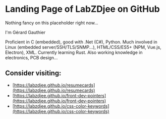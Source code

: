 # Landing Page of LabZDjee on GitHub

Nothing fancy on this placeholder right now...

I'm Gérard Gauthier

Proficient in C (embedded), good with .Net (C#), Python.
Much involved in Linux (embedded server/SSH/TLS/SNMP...), HTML/CSS/ES5+ (NPM, Vue.js, Electron), XML.
Currently learning Rust.
Also working knowledge in electronics, PCB design...

## Consider visiting:

- [https://labzdjee.github.io/resumecards](https://labzdjee.github.io/resumecards)
- [https://labzdjee.github.io/front-dev-pointers](https://labzdjee.github.io/front-dev-pointers)
- [https://labzdjee.github.io/css-color-keywords](https://labzdjee.github.io/css-color-keywords)

